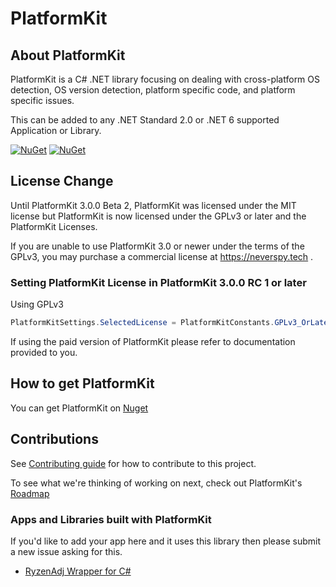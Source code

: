 # PlatformKit

## About PlatformKit

PlatformKit is a C# .NET library focusing on dealing with cross-platform OS detection, OS version detection, platform specific code, and platform specific issues.

This can be added to any .NET Standard 2.0 or .NET 6 supported Application or Library.

[![NuGet](https://img.shields.io/nuget/v/PlatformKit.svg)](https://www.nuget.org/packages/PlatformKit/) 
[![NuGet](https://img.shields.io/nuget/dt/PlatformKit.svg)](https://www.nuget.org/packages/PlatformKit/)

## License Change
Until PlatformKit 3.0.0 Beta 2, PlatformKit was licensed under the MIT license but PlatformKit is now licensed under the GPLv3 or later and the PlatformKit Licenses.

If you are unable to use PlatformKit 3.0 or newer under the terms of the GPLv3, you may purchase a commercial license at https://neverspy.tech .

### Setting PlatformKit License in PlatformKit 3.0.0 RC 1 or later

Using GPLv3
```csharp
PlatformKitSettings.SelectedLicense = PlatformKitConstants.GPLv3_OrLater;
```

If using the paid version of PlatformKit please refer to documentation provided to you.

## How to get PlatformKit

You can get PlatformKit on [Nuget](https://www.nuget.org/packages/PlatformKit/)

## Contributions
See [Contributing guide](/CONTRIBUTING.md) for how to contribute to this project.

To see what we're thinking of working on next, check out PlatformKit's [Roadmap](/Roadmap.md)

### Apps and Libraries built with PlatformKit
If you'd like to add your app here and it uses this library then please submit a new issue asking for this.
* [RyzenAdj Wrapper for C#](https://gitlab.com/envioussoftware/envioussoftware-oss/RyzenAdjWrapper-for-CSharp)
